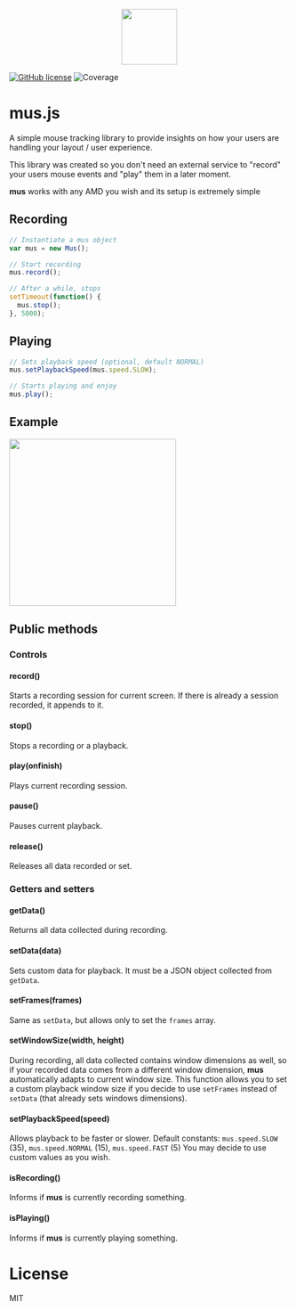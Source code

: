 
<p align="center"><img width="100" height="100" src="https://i.imgur.com/6QGo4Zn.jpg"/></p>

[![GitHub license](https://img.shields.io/github/license/ineventapp/musjs.svg)](https://github.com/ineventapp/musjs/blob/master/LICENSE)
![Coverage](https://img.shields.io/badge/coverage-100%25-brightgreen.svg)

# mus.js
A simple mouse tracking library to provide insights on how your users are handling your layout / user experience.

This library was created so you don't need an external service to "record" your users mouse events and "play" them in a later moment.

**mus** works with any AMD you wish and its setup is extremely simple

## Recording
```js
// Instantiate a mus object
var mus = new Mus();

// Start recording
mus.record();

// After a while, stops
setTimeout(function() {
  mus.stop();
}, 5000);
```

## Playing
```js
// Sets playback speed (optional, default NORMAL)
mus.setPlaybackSpeed(mus.speed.SLOW);

// Starts playing and enjoy
mus.play();
```

## Example


<img height="300" src="https://i.imgur.com/GCYD9EP.gif"/>


## Public methods

### Controls

#### record()
Starts a recording session for current screen. If there is already a session recorded, it appends to it.

#### stop()
Stops a recording or a playback.

#### play(onfinish)
Plays current recording session.

#### pause()
Pauses current playback.

#### release()
Releases all data recorded or set.


### Getters and setters

#### getData()
Returns all data collected during recording.

#### setData(data)
Sets custom data for playback. It must be a JSON object collected from `getData`.

#### setFrames(frames)
Same as `setData`, but allows only to set the `frames` array.

#### setWindowSize(width, height)
During recording, all data collected contains window dimensions as well, so if your recorded data comes from a different window dimension, **mus** automatically adapts to current window size. This function allows you to set a custom playback window size if you decide to use `setFrames` instead of `setData` (that already sets windows dimensions).

#### setPlaybackSpeed(speed)
Allows playback to be faster or slower.
Default constants: `mus.speed.SLOW` (35), `mus.speed.NORMAL` (15), `mus.speed.FAST` (5)
You may decide to use custom values as you wish.

#### isRecording()
Informs if **mus** is currently recording something.

#### isPlaying()
Informs if **mus** is currently playing something.

# License
MIT
